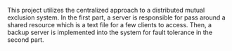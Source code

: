 This project utilizes the centralized approach to a distributed mutual exclusion system. In the first part, a server is responsible for pass around a shared resource which is a text file for a few clients to access. Then, a backup server is implemented into the system for fault tolerance in the second part.
